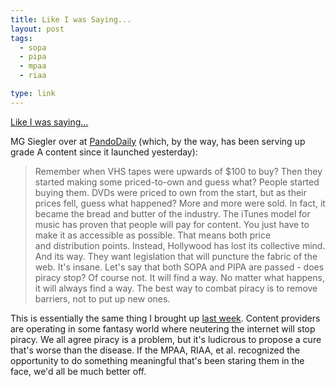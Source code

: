 ```yaml
---
title: Like I was Saying...
layout: post
tags:
  - sopa
  - pipa
  - mpaa
  - riaa

type: link
---
```


[Like I was saying...](http://pandodaily.com/2012/01/18/assclowns/)

MG Siegler over at [PandoDaily](http://pandodaily.com/ "PandoDaily") (which, by the way, has been serving up grade A content since it launched yesterday):

>Remember when VHS tapes were upwards of $100 to buy? Then they started making some priced-to-own and guess what? People started buying them. DVDs were priced to own from the start, but as their prices fell, guess what happened? More and more were sold. In fact, it became the bread and butter of the industry.
>The iTunes model for music has proven that people will pay for content. You just have to make it as accessible as possible. That means both price and distribution points.
>Instead, Hollywood has lost its collective mind. And its way. They want legislation that will puncture the fabric of the web. It's insane.
>Let's say that both SOPA and PIPA are passed - does piracy stop? Of course not. It will find a way. No matter what happens, it will always find a way.
>The best way to combat piracy is to remove barriers, not to put up new ones.

This is essentially the same thing I brought up [last week](/2012/01/09/content-owners-should-compete-more-effectively). Content providers are operating in some fantasy world where neutering the internet will stop piracy. We all agree piracy is a problem, but it's ludicrous to propose a cure that's worse than the disease. If the MPAA, RIAA, et al. recognized the opportunity to do something meaningful that's been staring them in the face, we'd all be much better off.